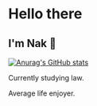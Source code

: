# Hello there

## I'm Nak 🦦

[![Anurag's GitHub stats](https://github-readme-stats.vercel.app/api?username=nakzaa&show_icons=true&theme=react
)](https://github.com/NakZaa)

Currently studying law.

Average life enjoyer.
